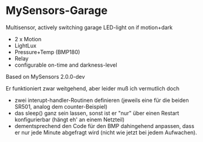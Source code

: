 # MySensors-Garage

Multisensor, actively switching garage LED-light on if motion+dark
- 2 x Motion
- LightLux
- Pressure+Temp (BMP180)
- Relay
- configurable on-time and darkness-level

Based on MySensors 2.0.0-dev


Er funktioniert zwar weitgehend, aber leider muß ich vermutlich doch 
- zwei interupt-handler-Routinen definieren (jeweils eine für die beiden SR501, analog dem counter-Beispiel)
- das sleep() ganz sein lassen, sonst ist er "nur" über einen Restart konfigurierbar (hängt eh' an einem Netzteil)
- dementsprechend den Code für den BMP dahingehend anpassen, dass er nur jede Minute abgefragt wird (nicht wie jetzt bei jedem Aufwachen).
